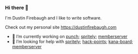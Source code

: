 ### Hi there 👋
I'm Dustin Firebaugh and I like to write software.

Check out my personal site https://dustinfirebaugh.com

<!--
**dfirebaugh/dfirebaugh** is a ✨ _special_ ✨ repository because its `README.md` (this file) appears on your GitHub profile.

Here are some ideas to get you started:

- 🔭 I’m currently working on ...
- 🌱 I’m currently learning ...
- 👯 I’m looking to collaborate on ...
- 🤔 I’m looking for help with ...
- 💬 Ask me about ...
- 📫 How to reach me: ...
- 😄 Pronouns: ...
- ⚡ Fun fact: ...
-->
- 🔭 I’m currently working on [punch](https://github.com/dfirebaugh/punch); [spritely](https://github.com/dfirebaugh/spritely); [memberserver](https://github.com/HackRVA/memberdashboard)
- 🤔 I’m looking for help with [spritely](https://github.com/dfirebaugh/spritely); [hack-points](https://github.com/HackRVA/hackpoints); [kana-board](https://github.com/dfirebaugh/kana-board); [memberserver](https://github.com/HackRVA/memberdashboard)

